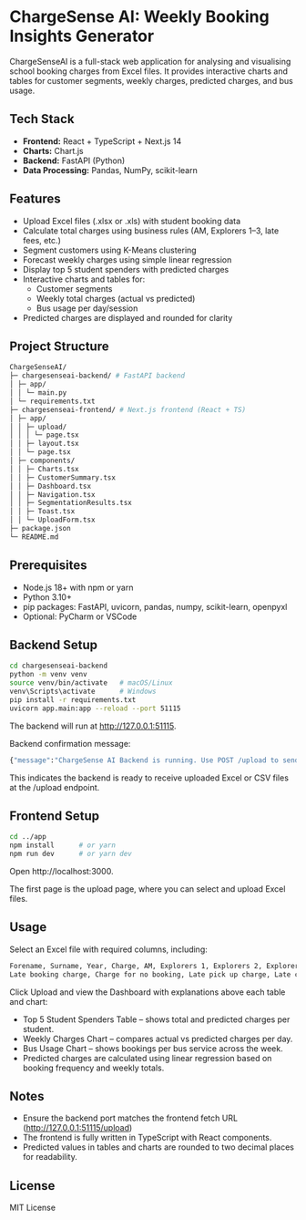 # ChargeSense AI: Weekly Booking Insights Generator

ChargeSenseAI is a full-stack web application for analysing and visualising school booking charges from Excel files. It provides interactive charts and tables for customer segments, weekly charges, predicted charges, and bus usage.

## Tech Stack

- **Frontend:** React + TypeScript + Next.js 14  
- **Charts:** Chart.js  
- **Backend:** FastAPI (Python)  
- **Data Processing:** Pandas, NumPy, scikit-learn  

## Features

- Upload Excel files (.xlsx or .xls) with student booking data
- Calculate total charges using business rules (AM, Explorers 1–3, late fees, etc.)
- Segment customers using K-Means clustering
- Forecast weekly charges using simple linear regression
- Display top 5 student spenders with predicted charges
- Interactive charts and tables for:
  - Customer segments
  - Weekly total charges (actual vs predicted)
  - Bus usage per day/session
- Predicted charges are displayed and rounded for clarity

## Project Structure
```bash
ChargeSenseAI/
├─ chargesenseai-backend/ # FastAPI backend
│ ├─ app/
│ │ └─ main.py
│ └─ requirements.txt
├─ chargesenseai-frontend/ # Next.js frontend (React + TS)
│ ├─ app/
│ │ ├─ upload/
│ │ │ └─ page.tsx
│ │ ├─ layout.tsx
│ │ └─ page.tsx
│ ├─ components/
│ │ ├─ Charts.tsx
│ │ ├─ CustomerSummary.tsx
│ │ ├─ Dashboard.tsx
│ │ ├─ Navigation.tsx
│ │ ├─ SegmentationResults.tsx
│ │ ├─ Toast.tsx
│ │ └─ UploadForm.tsx
├─ package.json
└─ README.md
```
## Prerequisites
- Node.js 18+ with npm or yarn  
- Python 3.10+  
- pip packages: FastAPI, uvicorn, pandas, numpy, scikit-learn, openpyxl  
- Optional: PyCharm or VSCode

## Backend Setup
```bash
cd chargesenseai-backend
python -m venv venv
source venv/bin/activate   # macOS/Linux
venv\Scripts\activate      # Windows
pip install -r requirements.txt
uvicorn app.main:app --reload --port 51115
```
The backend will run at http://127.0.0.1:51115.

Backend confirmation message:
```bash
{"message":"ChargeSense AI Backend is running. Use POST /upload to send Excel or CSV files."}
```

This indicates the backend is ready to receive uploaded Excel or CSV files at the /upload endpoint.

## Frontend Setup
```bash
cd ../app
npm install      # or yarn
npm run dev      # or yarn dev
```
Open http://localhost:3000.

The first page is the upload page, where you can select and upload Excel files.

## Usage
Select an Excel file with required columns, including:
```bash
Forename, Surname, Year, Charge, AM, Explorers 1, Explorers 2, Explorers 3,
Late booking charge, Charge for no booking, Late pick up charge, Late cancellation charge
```
Click Upload and view the Dashboard with explanations above each table and chart:

- Top 5 Student Spenders Table – shows total and predicted charges per student.
- Weekly Charges Chart – compares actual vs predicted charges per day.
- Bus Usage Chart – shows bookings per bus service across the week.
- Predicted charges are calculated using linear regression based on booking frequency and weekly totals.

## Notes
- Ensure the backend port matches the frontend fetch URL (http://127.0.0.1:51115/upload)
- The frontend is fully written in TypeScript with React components.
- Predicted values in tables and charts are rounded to two decimal places for readability.

## License
MIT License